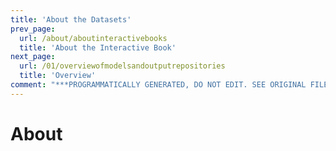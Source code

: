 ```yaml
---
title: 'About the Datasets'
prev_page:
  url: /about/aboutinteractivebooks
  title: 'About the Interactive Book'
next_page:
  url: /01/overviewofmodelsandoutputrepositories
  title: 'Overview'
comment: "***PROGRAMMATICALLY GENERATED, DO NOT EDIT. SEE ORIGINAL FILES IN /content***"
---
```

# About